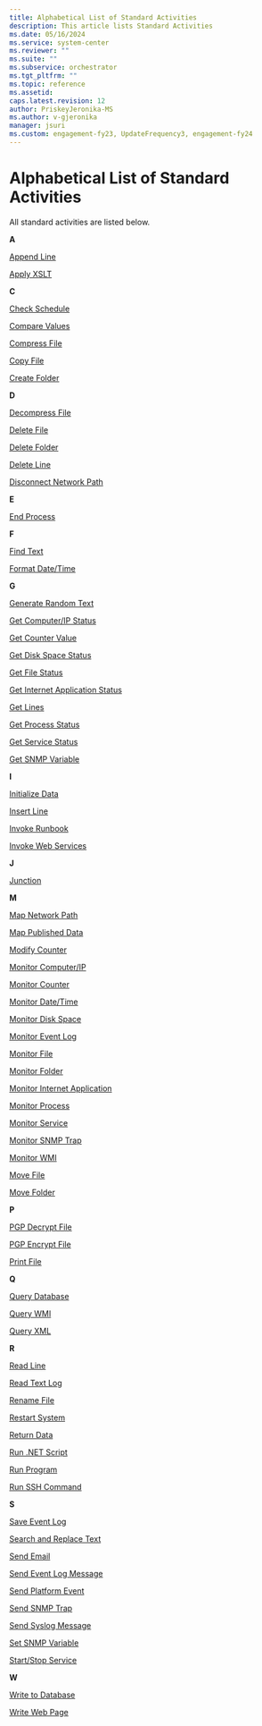 ```yaml
---
title: Alphabetical List of Standard Activities
description: This article lists Standard Activities
ms.date: 05/16/2024
ms.service: system-center
ms.reviewer: ""
ms.suite: ""
ms.subservice: orchestrator
ms.tgt_pltfrm: ""
ms.topic: reference
ms.assetid:
caps.latest.revision: 12
author: PriskeyJeronika-MS
ms.author: v-gjeronika
manager: jsuri
ms.custom: engagement-fy23, UpdateFrequency3, engagement-fy24
---
```

# Alphabetical List of Standard Activities




All standard activities are listed below.  

 **A**  

 [Append Line](append-line.md)  

 [Apply XSLT](apply-xslt.md)  

 **C**  

 [Check Schedule](check-schedule.md)  

 [Compare Values](compare-values.md)  

 [Compress File](compress-file.md)  

 [Copy File](copy-file.md)  

 [Create Folder](create-folder.md)  

 **D**  

 [Decompress File](decompress-file.md)  

 [Delete File](delete-file.md)  

 [Delete Folder](delete-folder.md)  

 [Delete Line](delete-line.md)  

 [Disconnect Network Path](disconnect-network-path.md)  

 **E**  

 [End Process](end-process.md)  

 **F**  

 [Find Text](find-text.md)  

 [Format Date/Time](format-date-time.md)  

 **G**  

 [Generate Random Text](generate-random-text.md)  

 [Get Computer/IP Status](get-computer-ip-status.md)  

 [Get Counter Value](get-counter-value.md)  

 [Get Disk Space Status](get-disk-space-status.md)  

 [Get File Status](get-file-status.md)  

 [Get Internet Application Status](get-internet-application-status.md)  

 [Get Lines](get-lines.md)  

 [Get Process Status](get-process-status.md)  

 [Get Service Status](get-service-status.md)  

 [Get SNMP Variable](get-snmp-variable.md)  

 **I**  

 [Initialize Data](initialize-data.md)  

 [Insert Line](insert-line.md)  

 [Invoke Runbook](invoke-runbook.md)  

 [Invoke Web Services](invoke-web-services.md)  

 **J**  

 [Junction](junction.md)  

 **M**  

 [Map Network Path](map-network-path.md)  

 [Map Published Data](map-published-data.md)  

 [Modify Counter](modify-counter.md)  

 [Monitor Computer/IP](monitor-computer-ip.md)  

 [Monitor Counter](monitor-counter.md)  

 [Monitor Date/Time](monitor-date-time.md)  

 [Monitor Disk Space](monitor-disk-space.md)  

 [Monitor Event Log](monitor-event-log.md)  

 [Monitor File](monitor-file.md)  

 [Monitor Folder](monitor-folder.md)  

 [Monitor Internet Application](monitor-internet-application.md)  

 [Monitor Process](monitor-process.md)  

 [Monitor Service](monitor-service.md)  

 [Monitor SNMP Trap](monitor-snmp-trap.md)  

 [Monitor WMI](monitor-wmi.md)  

 [Move File](move-file.md)  

 [Move Folder](move-folder.md)  

 **P**  

 [PGP Decrypt File](pgp-decrypt-file.md)  

 [PGP Encrypt File](pgp-encrypt-file.md)  

 [Print File](print-file.md)  

 **Q**  

 [Query Database](query-database.md)  

 [Query WMI](query-wmi.md)  

 [Query XML](query-xml.md)  

 **R**  

 [Read Line](read-line.md)  

 [Read Text Log](read-text-log.md)  

 [Rename File](rename-file.md)  

 [Restart System](restart-system.md)  

 [Return Data](return-data.md)  

 [Run .NET Script](run-net-script.md)  

 [Run Program](run-program.md)  

 [Run SSH Command](run-ssh-command.md)  

 **S**  

 [Save Event Log](save-event-log.md)  

 [Search and Replace Text](search-and-replace-text.md)  

 [Send Email](send-email.md)  

 [Send Event Log Message](send-event-log-message.md)  

 [Send Platform Event](send-platform-event.md)  

 [Send SNMP Trap](send-snmp-trap.md)  

 [Send Syslog Message](send-syslog-message.md)  

 [Set SNMP Variable](set-snmp-variable.md)  

 [Start/Stop Service](start-stop-service.md)  

 **W**  

 [Write to Database](write-to-database.md)  

 [Write Web Page](write-web-page.md)
